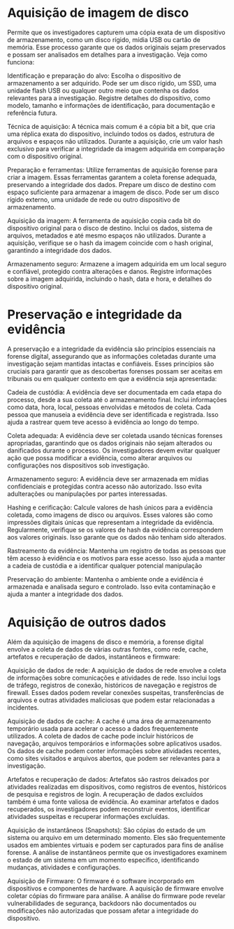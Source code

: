 # Aquisição de imagem de disco
Permite que os investigadores capturem uma cópia exata de um dispositivo de armazenamento, como um disco rígido, mídia USB ou cartão de memória. Esse processo garante que os dados originais sejam preservados e possam ser analisados em detalhes para a investigação. Veja como funciona:

Identificação e preparação do alvo: Escolha o dispositivo de armazenamento a ser adquirido. Pode ser um disco rígido, um SSD, uma unidade flash USB ou qualquer outro meio que contenha os dados relevantes para a investigação. Registre detalhes do dispositivo, como modelo, tamanho e informações de identificação, para documentação e referência futura.

Técnica de aquisição: A técnica mais comum é a cópia bit a bit, que cria uma réplica exata do dispositivo, incluindo todos os dados, estrutura de arquivos e espaços não utilizados. Durante a aquisição, crie um valor hash exclusivo para verificar a integridade da imagem adquirida em comparação com o dispositivo original.

Preparação e ferramentas: Utilize ferramentas de aquisição forense para criar a imagem. Essas ferramentas garantem a coleta forense adequada, preservando a integridade dos dados. Prepare um disco de destino com espaço suficiente para armazenar a imagem de disco. Pode ser um disco rígido externo, uma unidade de rede ou outro dispositivo de armazenamento.

Aquisição da imagem: A ferramenta de aquisição copia cada bit do dispositivo original para o disco de destino. Inclui os dados, sistema de arquivos, metadados e até mesmo espaços não utilizados. Durante a aquisição, verifique se o hash da imagem coincide com o hash original, garantindo a integridade dos dados.

Armazenamento seguro: Armazene a imagem adquirida em um local seguro e confiável, protegido contra alterações e danos. Registre informações sobre a imagem adquirida, incluindo o hash, data e hora, e detalhes do dispositivo original.


# Preservação e integridade da evidência
A preservação e a integridade da evidência são princípios essenciais na forense digital, assegurando que as informações coletadas durante uma investigação sejam mantidas intactas e confiáveis. Esses princípios são cruciais para garantir que as descobertas forenses possam ser aceitas em tribunais ou em qualquer contexto em que a evidência seja apresentada:

Cadeia de custódia: A evidência deve ser documentada em cada etapa do processo, desde a sua coleta até o armazenamento final. Inclui informações como data, hora, local, pessoas envolvidas e métodos de coleta. Cada pessoa que manuseia a evidência deve ser identificada e registrada. Isso ajuda a rastrear quem teve acesso à evidência ao longo do tempo.

Coleta adequada: A evidência deve ser coletada usando técnicas forenses apropriadas, garantindo que os dados originais não sejam alterados ou danificados durante o processo. Os investigadores devem evitar qualquer ação que possa modificar a evidência, como alterar arquivos ou configurações nos dispositivos sob investigação.

Armazenamento seguro: A evidência deve ser armazenada em mídias confidenciais e protegidas contra acesso não autorizado. Isso evita adulterações ou manipulações por partes interessadas.

Hashing e cerificação: Calcule valores de hash únicos para a evidência coletada, como imagens de disco ou arquivos. Esses valores são como impressões digitais únicas que representam a integridade da evidência. Regularmente, verifique se os valores de hash da evidência correspondem aos valores originais. Isso garante que os dados não tenham sido alterados.

Rastreamento da evidência: Mantenha um registro de todas as pessoas que têm acesso à evidência e os motivos para esse acesso. Isso ajuda a manter a cadeia de custódia e a identificar qualquer potencial manipulação

Preservação do ambiente: Mantenha o ambiente onde a evidência é armazenada e analisada seguro e controlado. Isso evita contaminação e ajuda a manter a integridade dos dados.


# Aquisição de outros dados
Além da aquisição de imagens de disco e memória, a forense digital envolve a coleta de dados de várias outras fontes, como rede, cache, artefatos e recuperação de dados, instantâneos e firmware:

Aquisição de dados de rede: A aquisição de dados de rede envolve a coleta de informações sobre comunicações e atividades de rede. Isso inclui logs de tráfego, registros de conexão, históricos de navegação e registros de firewall. Esses dados podem revelar conexões suspeitas, transferências de arquivos e outras atividades maliciosas que podem estar relacionadas a incidentes.

Aquisição de dados de cache: A cache é uma área de armazenamento temporário usada para acelerar o acesso a dados frequentemente utilizados. A coleta de dados de cache pode incluir históricos de navegação, arquivos temporários e informações sobre aplicativos usados. Os dados de cache podem conter informações sobre atividades recentes, como sites visitados e arquivos abertos, que podem ser relevantes para a investigação.

Artefatos e recuperação de dados: Artefatos são rastros deixados por atividades realizadas em dispositivos, como registros de eventos, históricos de pesquisa e registros de login. A recuperação de dados excluídos também é uma fonte valiosa de evidência. Ao examinar artefatos e dados recuperados, os investigadores podem reconstruir eventos, identificar atividades suspeitas e recuperar informações excluídas.

Aquisição de instantâneos (Snapshots): São cópias do estado de um sistema ou arquivo em um determinado momento. Eles são frequentemente usados em ambientes virtuais e podem ser capturados para fins de análise forense. A análise de instantâneos permite que os investigadores examinem o estado de um sistema em um momento específico, identificando mudanças, atividades e configurações.

Aquisição de Firmware: O firmware é o software incorporado em dispositivos e componentes de hardware. A aquisição de firmware envolve coletar cópias do firmware para análise. A análise do firmware pode revelar vulnerabilidades de segurança, backdoors não documentados ou modificações não autorizadas que possam afetar a integridade do dispositivo.